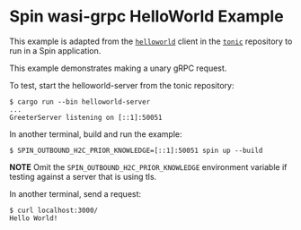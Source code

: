 # Spin wasi-grpc HelloWorld Example

This example is adapted from the [`helloworld`](https://github.com/hyperium/tonic/blob/v0.13.1/examples/src/helloworld/client.rs) client in the [`tonic`](https://github.com/hyperium/tonic/tree/v0.13.1) repository to run in a Spin application.

This example demonstrates making a unary gRPC request.

To test, start the helloworld-server from the tonic repository:

```console
$ cargo run --bin helloworld-server
...
GreeterServer listening on [::1]:50051
```

In another terminal, build and run the example:
```
$ SPIN_OUTBOUND_H2C_PRIOR_KNOWLEDGE=[::1]:50051 spin up --build
```

**NOTE** Omit the `SPIN_OUTBOUND_H2C_PRIOR_KNOWLEDGE` environment variable if testing against a server that is using tls.

In another terminal, send a request:
```console
$ curl localhost:3000/
Hello World!
```